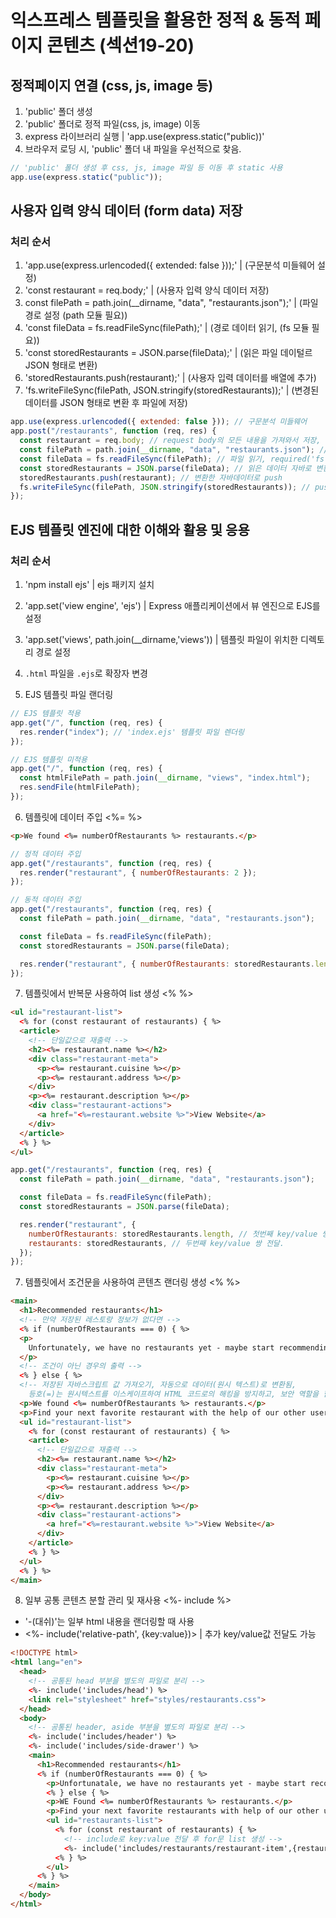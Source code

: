 # 익스프레스 템플릿을 활용한 정적 & 동적 페이지 콘텐츠 (섹션19-20)

## 정적페이지 연결 (css, js, image 등)

1. 'public' 폴더 생성
2. 'public' 폴더로 정적 파일(css, js, image) 이동
3. express 라이브러리 실행 | 'app.use(express.static("public))'
4. 브라우저 로딩 시, 'public' 폴더 내 파일을 우선적으로 찾음.

```javascript
// 'public' 폴더 생성 후 css, js, image 파일 등 이동 후 static 사용
app.use(express.static("public"));
```

## 사용자 입력 양식 데이터 (form data) 저장

### 처리 순서

1. 'app.use(express.urlencoded({ extended: false }));' | (구문분석 미들웨어 설정)
2. 'const restaurant = req.body;' | (사용자 입력 양식 데이터 저장)
3. const filePath = path.join(\_\_dirname, "data", "restaurants.json");' | (파일 경로 설정 (path 모듈 필요))
4. 'const fileData = fs.readFileSync(filePath);' | (경로 데이터 읽기, (fs 모듈 필요))
5. 'const storedRestaurants = JSON.parse(fileData);' | (읽은 파일 데이털르 JSON 형태로 변환)
6. 'storedRestaurants.push(restaurant);' | (사용자 입력 데이터를 배열에 추가)
7. 'fs.writeFileSync(filePath, JSON.stringify(storedRestaurants));' | (변경된 데이터를 JSON 형태로 변환 후 파일에 저장)

```javascript
app.use(express.urlencoded({ extended: false })); // 구문분석 미들웨어
app.post("/restaurants", function (req, res) {
  const restaurant = req.body; // request body의 모든 내용을 가져와서 저장, 해당 json파일 생성
  const filePath = path.join(__dirname, "data", "restaurants.json"); // 경로생성 required('path')
  const fileData = fs.readFileSync(filePath); // 파일 읽기, required('fs')
  const storedRestaurants = JSON.parse(fileData); // 읽은 데이터 자바로 변환
  storedRestaurants.push(restaurant); // 변환한 자바데이터로 push
  fs.writeFileSync(filePath, JSON.stringify(storedRestaurants)); // push포함 제이슨으로 변환
});
```

## EJS 템플릿 엔진에 대한 이해와 활용 및 응용

### 처리 순서

1. 'npm install ejs' | ejs 패키지 설치
2. 'app.set('view engine', 'ejs') | Express 애플리케이션에서 뷰 엔진으로 EJS를 설정
3. 'app.set('views', path.join(\_\_dirname,'views')) | 템플릿 파일이 위치한 디렉토리 경로 설정
4. `.html` 파일을 `.ejs`로 확장자 변경

5. EJS 템플릿 파일 랜더링

```javascript
// EJS 템플릿 적용
app.get("/", function (req, res) {
  res.render("index"); // 'index.ejs' 템플릿 파일 렌더링
});

// EJS 템플릿 미적용
app.get("/", function (req, res) {
  const htmlFilePath = path.join(__dirname, "views", "index.html");
  res.sendFile(htmlFilePath);
});
```

6. 템플릿에 데이터 주입 <%= %>

```html
<p>We found <%= numberOfRestaurants %> restaurants.</p>
```

```javascript
// 정적 데이터 주입
app.get("/restaurants", function (req, res) {
  res.render("restaurant", { numberOfRestaurants: 2 });
});

// 동적 데이터 주입
app.get("/restaurants", function (req, res) {
  const filePath = path.join(__dirname, "data", "restaurants.json");

  const fileData = fs.readFileSync(filePath);
  const storedRestaurants = JSON.parse(fileData);

  res.render("restaurant", { numberOfRestaurants: storedRestaurants.length });
});
```

7. 템플릿에서 반복문 사용하여 list 생성 <% %>

```html
<ul id="restaurant-list">
  <% for (const restaurant of restaurants) { %>
  <article>
    <!-- 단일값으로 재출력 -->
    <h2><%= restaurant.name %></h2>
    <div class="restaurant-meta">
      <p><%= restaurant.cuisine %></p>
      <p><%= restaurant.address %></p>
    </div>
    <p><%= restaurant.description %></p>
    <div class="restaurant-actions">
      <a href="<%=restaurant.website %>">View Website</a>
    </div>
  </article>
  <% } %>
</ul>
```

```javascript
app.get("/restaurants", function (req, res) {
  const filePath = path.join(__dirname, "data", "restaurants.json");

  const fileData = fs.readFileSync(filePath);
  const storedRestaurants = JSON.parse(fileData);

  res.render("restaurant", {
    numberOfRestaurants: storedRestaurants.length, // 첫번째 key/value 쌍.
    restaurants: storedRestaurants, // 두번째 key/value 쌍 전달.
  });
});
```

7. 템플릿에서 조건문을 사용하여 콘텐츠 랜더링 생성 <% %>

```html
<main>
  <h1>Recommended restaurants</h1>
  <!-- 만약 저장된 레스토랑 정보가 없다면 -->
  <% if (numberOfRestaurants === 0) { %>
  <p>
    Unfortunately, we have no restaurants yet - maybe start recommending some?
  </p>
  <!-- 조건이 아닌 경우의 출력 -->
  <% } else { %>
  <!-- 저장된 자바스크립트 값 가져오기, 자동으로 데이터(원시 텍스트)로 변환됨,
    등호(=)는 원시텍스트를 이스케이프하여 HTML 코드로의 해킹을 방지하고, 보안 역할을 함 -->
  <p>We found <%= numberOfRestaurants %> restaurants.</p>
  <p>Find your next favorite restaurant with the help of our other users!</p>
  <ul id="restaurant-list">
    <% for (const restaurant of restaurants) { %>
    <article>
      <!-- 단일값으로 재출력 -->
      <h2><%= restaurant.name %></h2>
      <div class="restaurant-meta">
        <p><%= restaurant.cuisine %></p>
        <p><%= restaurant.address %></p>
      </div>
      <p><%= restaurant.description %></p>
      <div class="restaurant-actions">
        <a href="<%=restaurant.website %>">View Website</a>
      </div>
    </article>
    <% } %>
  </ul>
  <% } %>
</main>
```

8. 일부 공통 콘텐츠 분할 관리 및 재사용 <%- include %>

- '-(대쉬)'는 일부 html 내용을 랜더링할 때 사용
- <%- include('relative-path', {key:value})> | 추가 key/value값 전달도 가능

```html
<!DOCTYPE html>
<html lang="en">
  <head>
    <!-- 공통된 head 부분을 별도의 파일로 분리 -->
    <%- include('includes/head') %>
    <link rel="stylesheet" href="styles/restaurants.css">
  </head>
  <body>
    <!-- 공통된 header, aside 부분을 별도의 파일로 분리 -->
    <%- include('includes/header') %>
    <%- include('includes/side-drawer') %>
    <main>
      <h1>Recommended restaurants</h1>
      <% if (numberOfRestaurants === 0) { %>
        <p>Unfortunatale, we have no restaurants yet - maybe start recommending some?</p>
        <% } else { %>
        <p>WE Found <%= numberOfRestaurants %> restaurants.</p> 
        <p>Find your next favorite restaurants with help of our other users!</p>
        <ul id="restaurants-list">
          <% for (const restaurant of restaurants) { %>
            <!-- include로 key:value 전달 후 for문 list 생성 -->
            <%- include('includes/restaurants/restaurant-item',{restaurant: restaurant}) %>
          <% } %>
        </ul>  
      <% } %>
    </main>
  </body>
</html>
```
